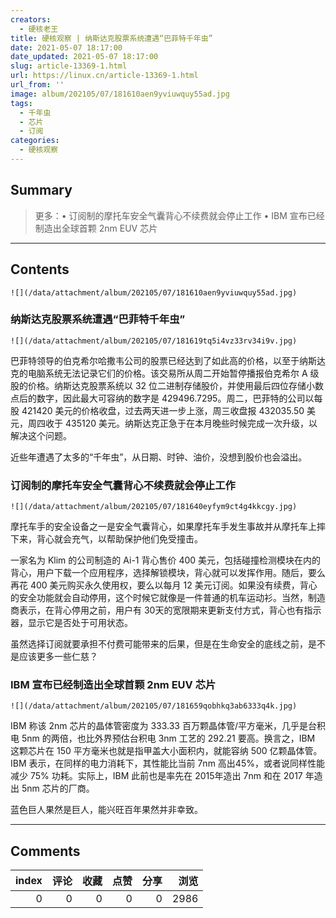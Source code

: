 ```yaml
---
creators:
  - 硬核老王
title: 硬核观察 | 纳斯达克股票系统遭遇“巴菲特千年虫”
date: 2021-05-07 18:17:00
date_updated: 2021-05-07 18:17:00
slug: article-13369-1.html
url: https://linux.cn/article-13369-1.html
url_from: ''
image: album/202105/07/181610aen9yviuwquy55ad.jpg
tags:
  - 千年虫
  - 芯片
  - 订阅
categories:
  - 硬核观察
---
```


## Summary

> 更多：• 订阅制的摩托车安全气囊背心不续费就会停止工作 • IBM 宣布已经制造出全球首颗 2nm EUV 芯片

***

<!-- more -->

## Contents

`![](/data/attachment/album/202105/07/181610aen9yviuwquy55ad.jpg)`

### 纳斯达克股票系统遭遇“巴菲特千年虫”

`![](/data/attachment/album/202105/07/181619tq5i4vz33rv34i9v.jpg)`

巴菲特领导的伯克希尔哈撒韦公司的股票已经达到了如此高的价格，以至于纳斯达克的电脑系统无法记录它们的价格。该交易所从周二开始暂停播报伯克希尔 A 级股的价格。纳斯达克股票系统以 32 位二进制存储股价，并使用最后四位存储小数点后的数字，因此最大可容纳的数字是 429496.7295。周二，巴菲特的公司以每股 421420 美元的价格收盘，过去两天进一步上涨，周三收盘报 432035.50 美元，周四收于 435120 美元。纳斯达克正急于在本月晚些时候完成一次升级，以解决这个问题。

近些年遭遇了太多的“千年虫”，从日期、时钟、油价，没想到股价也会溢出。

### 订阅制的摩托车安全气囊背心不续费就会停止工作

`![](/data/attachment/album/202105/07/181640eyfym9ct4g4kkcgy.jpg)`

摩托车手的安全设备之一是安全气囊背心，如果摩托车手发生事故并从摩托车上摔下来，背心就会充气，以帮助保护他们免受撞击。

一家名为 Klim 的公司制造的 Ai-1 背心售价 400 美元，包括碰撞检测模块在内的背心，用户下载一个应用程序，选择解锁模块，背心就可以发挥作用。随后，要么再花 400 美元购买永久使用权，要么以每月 12 美元订阅。如果没有续费，背心的安全功能就会自动停用，这个时候它就像是一件普通的机车运动衫。当然，制造商表示，在背心停用之前，用户有 30天的宽限期来更新支付方式，背心也有指示器，显示它是否处于可用状态。

虽然选择订阅就要承担不付费可能带来的后果，但是在生命安全的底线之前，是不是应该更多一些仁慈？

### IBM 宣布已经制造出全球首颗 2nm EUV 芯片

`![](/data/attachment/album/202105/07/181659qobhkq3ab6333q4k.jpg)`

IBM 称该 2nm 芯片的晶体管密度为 333.33 百万颗晶体管/平方毫米，几乎是台积电 5nm 的两倍，也比外界预估台积电 3nm 工艺的 292.21 要高。换言之，IBM 这颗芯片在 150 平方毫米也就是指甲盖大小面积内，就能容纳 500 亿颗晶体管。IBM 表示，在同样的电力消耗下，其性能比当前 7nm 高出45%，或者说同样性能减少 75% 功耗。实际上，IBM 此前也是率先在 2015年造出 7nm 和在 2017 年造出 5nm 芯片的厂商。

蓝色巨人果然是巨人，能兴旺百年果然并非幸致。

***

## Comments


|   index |   评论 |   收藏 |   点赞 |   分享 |   浏览 |
|--------:|-------:|-------:|-------:|-------:|-------:|
|       0 |      0 |      0 |      0 |      0 |   2986 |
